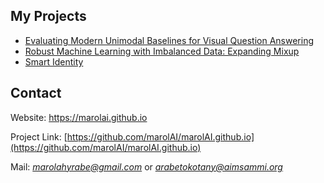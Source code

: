 <!--div id="top"></div>

[![Github][github-shield]][github-url]
[![LinkedIn][linkedin-shield]][linkedin-url]
[![Twitter][twitter-shield]][twitter-url]
[![Stackoverflow][stackoverflow-shield]][stackoverflow-url]
[![Kaggle][kaggle-shield]][kaggle-url]


<br />

    👋 Hi, I’m @marolAI
    🎓 I have a Master's degree in Artificial Intelligence.
    👀 I’m interested in NLP, Computer Vision and AI in general.
    💞️ Currently I am open for a PhD or a Data Science position.
-->

<!-- ABOUT THE PROJECT 
## My portfolio website

[![Product Name Screen Shot][product-screenshot]](https://marolai.github.io/)
-->

## My Projects


* [Evaluating Modern Unimodal Baselines for Visual Question Answering](https://github.com/marolAI/VQA-BERT)
* [Robust Machine Learning with Imbalanced Data: Expanding Mixup](https://github.com/marolAI/Expanding-Mixup)
* [Smart Identity](https://github.com/marolAI/Smart-Identity)

<!--
<p align="right">(<a href="#top">⏫back to top</a>)</p>


 LICENSE 
## License

Distributed under the MIT License. See `LICENSE.txt` for more information.

<p align="right">(<a href="#top">⏫back to top</a>)</p>
-->


<!-- CONTACT -->
## Contact

Website: https://marolai.github.io

Project Link: [https://github.com/marolAI/marolAI.github.io](https://github.com/marolAI/marolAI.github.io)

Mail: [*marolahyrabe@gmail.com*](mailto:marolahyrabe@gmail.com) or 
[*arabetokotany@aimsammi.org*](mailto:arabetokotany@aimsammi.org)

<!--
<p align="right">(<a href="#top">⏫back to top</a>)</p>



[github-shield]: https://img.shields.io/badge/GitHub-100000?style=for-the-badge&logo=github&logoColor=white
[github-url]: https://github.com/marolAI
[linkedin-shield]: https://img.shields.io/badge/LinkedIn-0077B5?style=for-the-badge&logo=linkedin&logoColor=white
[linkedin-url]: https://www.linkedin.com/in/andriamarolahy-rabetokotany-a84986143/
[twitter-shield]: https://img.shields.io/badge/Twitter-1DA1F2?style=for-the-badge&logo=twitter&logoColor=white
[twitter-url]:https://twitter.com/Massa_Be
[stackoverflow-shield]: https://img.shields.io/badge/Stack_Overflow-FE7A16?style=for-the-badge&logo=stack-overflow&logoColor=white
[stackoverflow-url]: https://stackoverflow.com/users/9560986/r-marolahy
[kaggle-shield]: https://img.shields.io/badge/Kaggle-20BEFF?style=for-the-badge&logo=Kaggle&logoColor=white
[kaggle-url]: https://www.kaggle.com/gasymrepresent2018
[product-screenshot]:img/homepage.png

-->